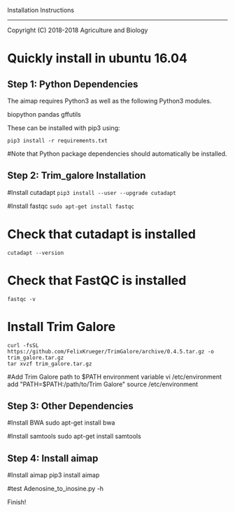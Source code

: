 Installation Instructions
*************************

Copyright (C) 2018-2018 Agriculture and Biology

Quickly install in ubuntu 16.04
==================

Step 1: Python Dependencies
---------------------------

The aimap requires Python3 as well as the following Python3 modules.

biopython
pandas
gffutils

These can be installed with pip3 using:

`pip3 install -r requirements.txt`

#Note that Python package dependencies should automatically be installed.

Step 2: Trim_galore Installation
--------------------------------

#Install cutadapt
`pip3 install --user --upgrade cutadapt`

#Install fastqc
`sudo apt-get install fastqc`

# Check that cutadapt is installed
`cutadapt --version`

# Check that FastQC is installed
`fastqc -v`

# Install Trim Galore
```
curl -fsSL https://github.com/FelixKrueger/TrimGalore/archive/0.4.5.tar.gz -o trim_galore.tar.gz
tar xvzf trim_galore.tar.gz
```
#Add Trim Galore path to $PATH environment variable
vi /etc/environment
add "PATH=$PATH:/path/to/Trim Galore" 
source /etc/environment

Step 3: Other Dependencies
---------------------------

#Install BWA
sudo apt-get install bwa

#Install samtools
sudo apt-get install samtools

Step 4: Install aimap
---------------------

#Install aimap
pip3 install aimap

#test
Adenosine_to_inosine.py -h

Finish!
